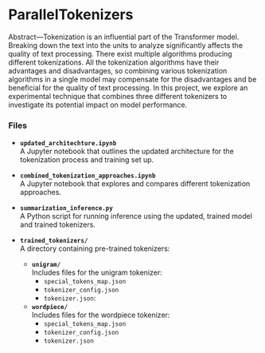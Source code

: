 # ParallelTokenizers

Abstract—Tokenization is an influential part of the Transformer model. Breaking down the text into the units to analyze significantly affects the quality of text processing. There exist multiple algorithms producing different tokenizations. All the tokenization algorithms have their advantages and disadvantages, so combining various tokenization algorithms in a single model may compensate for the disadvantages and be beneficial for the quality of text processing. In this project, we explore an experimental technique that combines three different tokenizers to investigate its potential impact on model performance.

### Files

- **`updated_architechture.ipynb`**  
  A Jupyter notebook that outlines the updated architecture for the tokenization process and training set up.

- **`combined_tokenization_approaches.ipynb`**  
  A Jupyter notebook that explores and compares different tokenization approaches.

- **`summarization_inference.py`**  
  A Python script for running inference using the updated, trained model and trained tokenizers.

- **`trained_tokenizers/`**  
  A directory containing pre-trained tokenizers:
  - **`unigram/`**  
    Includes files for the unigram tokenizer:
    - `special_tokens_map.json`
    - `tokenizer_config.json`
    - `tokenizer.json`: 
  - **`wordpiece/`**  
    Includes files for the wordpiece tokenizer:
    - `special_tokens_map.json`
    - `tokenizer_config.json`
    - `tokenizer.json`
